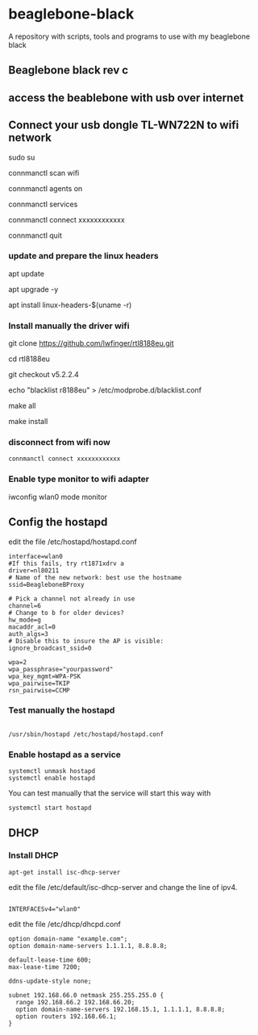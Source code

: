 # beaglebone-black
A repository with scripts, tools and programs to use with my beaglebone black


## Beaglebone black rev c

## access the beablebone with usb over internet

## Connect your usb dongle TL-WN722N to wifi network

sudo su


connmanctl scan wifi

connmanctl agents on

connmanctl services

connmanctl connect xxxxxxxxxxxx

connmanctl quit

### update and prepare the linux headers

apt update

apt upgrade -y

apt install linux-headers-$(uname -r)


### Install manually the driver wifi

git clone https://github.com/lwfinger/rtl8188eu.git

cd rtl8188eu

git checkout v5.2.2.4

echo "blacklist r8188eu" > /etc/modprobe.d/blacklist.conf

make all

make install

### disconnect from wifi now

```
connmanctl connect xxxxxxxxxxxx
```

### Enable type monitor to wifi adapter 

iwconfig wlan0 mode monitor

## Config the hostapd

edit the file /etc/hostapd/hostapd.conf

```
interface=wlan0
#If this fails, try rt1871xdrv a 
driver=nl80211
# Name of the new network: best use the hostname
ssid=BeagleboneBProxy

# Pick a channel not already in use
channel=6
# Change to b for older devices?
hw_mode=g
macaddr_acl=0
auth_algs=3
# Disable this to insure the AP is visible:
ignore_broadcast_ssid=0

wpa=2
wpa_passphrase="yourpassword"
wpa_key_mgmt=WPA-PSK
wpa_pairwise=TKIP
rsn_pairwise=CCMP
```
### Test manually the hostapd

```

/usr/sbin/hostapd /etc/hostapd/hostapd.conf

```

### Enable hostapd as a service
```
systemctl unmask hostapd
systemctl enable hostapd
```

You can test manually that the service will start this way with

```
systemctl start hostapd
```


## DHCP

### Install DHCP

```
apt-get install isc-dhcp-server

```

edit the file /etc/default/isc-dhcp-server and change the line of ipv4.
```

INTERFACESv4="wlan0"

```

edit the file /etc/dhcp/dhcpd.conf
```
option domain-name "example.com";
option domain-name-servers 1.1.1.1, 8.8.8.8;

default-lease-time 600;
max-lease-time 7200;

ddns-update-style none;

subnet 192.168.66.0 netmask 255.255.255.0 {
  range 192.168.66.2 192.168.66.20;
  option domain-name-servers 192.168.15.1, 1.1.1.1, 8.8.8.8;
  option routers 192.168.66.1;
}
```


                


